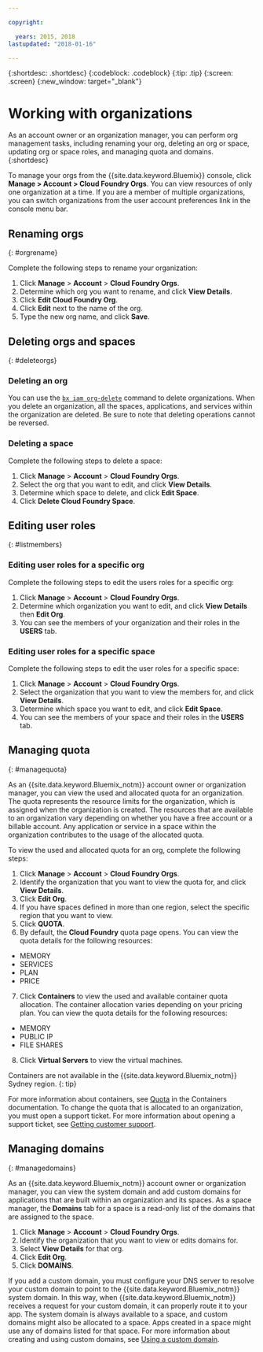 ```yaml
---

copyright:

  years: 2015, 2018
lastupdated: "2018-01-16"

---
```


{:shortdesc: .shortdesc}
{:codeblock: .codeblock}
{:tip: .tip}
{:screen: .screen}
{:new_window: target="_blank"}

# Working with organizations
As an account owner or an organization manager, you can perform org management tasks, including renaming your org, deleting an org or space, updating org or space roles, and managing quota and domains.
{:shortdesc}

To manage your orgs from the {{site.data.keyword.Bluemix}} console, click **Manage > Account > Cloud Foundry Orgs**. You can view resources of only one organization at a time. If you are a member of multiple organizations, you can switch organizations from the user account preferences link in the console menu bar.

## Renaming orgs
{: #orgrename}

Complete the following steps to rename your organization:
1. Click **Manage** > **Account** > **Cloud Foundry Orgs**.
2. Determine which org you want to rename, and click **View Details**.
3. Click **Edit Cloud Foundry Org**.
4. Click **Edit** next to the name of the org.
5. Type the new org name, and click **Save**.

## Deleting orgs and spaces
{: #deleteorgs}

### Deleting an org

You can use the [`bx iam org-delete`](/docs/cli/reference/bluemix_cli/bx_cli.html#bluemix_iam_org_delete) command to delete organizations. When you delete an organization, all the spaces, applications, and services within the organization are deleted. Be sure to note that deleting operations cannot be reversed. 

### Deleting a space

Complete the following steps to delete a space:

1. Click **Manage** > **Account** > **Cloud Foundry Orgs**.
2. Select the org that you want to edit, and click **View Details**.
3. Determine which space to delete, and click **Edit Space**.
4. Click **Delete Cloud Foundry Space**.

## Editing user roles
{: #listmembers}

### Editing user roles for a specific org 

Complete the following steps to edit the users roles for a specific org:

1. Click **Manage** > **Account** > **Cloud Foundry Orgs**.
2. Determine which organization you want to edit, and click **View Details** then **Edit Org**.
4. You can see the members of your organization and their roles in the **USERS** tab.

### Editing user roles for a specific space

Complete the following steps to edit the user roles for a specific space:

1. Click **Manage** > **Account** > **Cloud Foundry Orgs**.
2. Select the organization that you want to view the members for, and click **View Details**.
3. Determine which space you want to edit, and click **Edit Space**.
4. You can see the members of your space and their roles in the **USERS** tab.

## Managing quota
{: #managequota}

As an {{site.data.keyword.Bluemix_notm}} account owner or organization manager, you can view the used and allocated quota for an organization. The quota represents the resource limits for the organization, which is assigned when the organization is created. The resources that are available to an organization vary depending on whether you have a free account or a billable account. Any application or service in a space within the organization contributes to the usage of the allocated quota.

To view the used and allocated quota for an org, complete the following steps:

1. Click **Manage** &gt; **Account** &gt; **Cloud Foundry Orgs**.
2. Identify the organization that you want to view the quota for, and click **View Details**.
3. Click **Edit Org**.
4. If you have spaces defined in more than one region, select the specific region that you want to view.
5. Click **QUOTA**. 
6. By default, the **Cloud Foundry** quota page opens. You can view the quota details for the following resources:
 * MEMORY
 * SERVICES
 * PLAN
 * PRICE
7. Click **Containers** to view the used and available container quota allocation. The container allocation varies depending on your pricing plan. You can view the quota details for the following resources:
 * MEMORY
 * PUBLIC IP
 * FILE SHARES
8. Click **Virtual Servers** to view the virtual machines.

Containers are not available in the {{site.data.keyword.Bluemix_notm}} Sydney region. 
{: tip}

For more information about containers, see [Quota](/docs/containers/container_planning.html#container_planning_quota) in the Containers documentation.
To change the quota that is allocated to an organization, you must open a support ticket. For more information about opening a support ticket, see [Getting customer support](/docs/get-support/howtogetsupport.html#getting-customer-support). 

## Managing domains
{: #managedomains}

As an {{site.data.keyword.Bluemix_notm}} account owner or organization manager, you can view the system domain and add custom domains for applications that are built within an organization and its spaces. As a space manager, the **Domains** tab for a space is a read-only list of the domains that are assigned to the space.

1. Click **Manage** &gt; **Account** &gt; **Cloud Foundry Orgs**.
2. Identify the organization that you want to view or edits domains for.
3. Select **View Details** for that org.
4. Click **Edit Org**.
5. Click **DOMAINS**.

If you add a custom domain, you must configure your DNS server to resolve your custom domain to point to the {{site.data.keyword.Bluemix_notm}} system domain. In this way, when {{site.data.keyword.Bluemix_notm}} receives a request for your custom domain, it can properly route it to your app. The system domain is always available to a space, and custom domains might also be allocated to a space. Apps created in a space might use any of domains listed for that space. For more information about creating and using custom domains, see [Using a custom domain](/docs/apps/updapps.html#domain).

